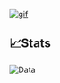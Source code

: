 [![gif](gif2.gif)](https://github.com/Prince-GH/Prince-GH/blob/main/index.html)

## 📈Stats

![Data](https://github-readme-streak-stats.herokuapp.com/?user=prince-gh&theme=dark&hide_border=true)

